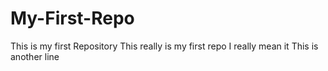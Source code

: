 # My-First-Repo
This is my first Repository
This really is my first repo
I really mean it
This is another line
